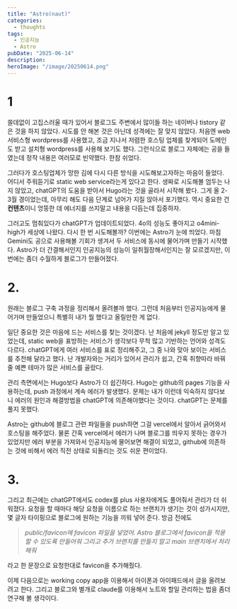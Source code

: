 ```yaml
---
title: "Astro(naut)"
categories:
  - thoughts
tags:
  - 인공지능
  - Astro
pubDate: "2025-06-14"
description:
heroImage: "/image/20250614.png"
---
```

# 1
쓸데없이 고집스러울 때가 있어서 블로그도 주변에서 많이들 하는 네이버나 tistory 같은 것을 하지 않았다. 시도를 안 해본 것은 아닌데 성격에는 잘 맞지 않았다. 처음엔 web 서비스형 wordpress를 사용했고, 조금 지나서 저렴한 호스팅 업체를 찾게되어 도메인도 받고 설치형 wordpress를 사용해 보기도 했다. 그런식으로 블로그 자체에는 공을 들였는데 정작 내용은 여러모로 빈약했다. 한참 쉬었다. 

그러다가 호스팅업체가 망한 김에 다시 다른 방식을 시도해보고자하는 마음이 들었다. 어디서 주워듣기로 static web service라는게 있다고 한다. 생짜로 시도해볼 엄두는 나지 않았고, chatGPT의 도움을 받아서 Hugo라는 것을 골라서 시작해 봤다. 그게 올 2-3월 경이었는데, 아무리 해도 다음 단계로 넘어가 지질 않아서 포기했다. 역시 중요한 건 **컨텐츠**이니 엉뚱한 데 에너지를 쓰지말고 내용을 다듬는데 집중하자.

그러고도 멈춰있다가 chatGPT가 업데이트되었다. 4o의 성능도 좋아지고 o4mini-high가 세상에 나왔다. 다시 한 번 시도해볼까? 이번에는 Astro가 눈에 띄었다. 마침 Gemini도 공으로 사용해볼 기회가 생겨서 두 서비스에 동시에 물어가며 만들기 시작했다. Astro가 더 간결해서인지 인공지능의 성능이 일취월장해서인지는 잘 모르겠지만, 이번에는 좀더 수월하게 블로그가 만들어졌다.

# 2.
원래는 블로그 구축 과정을 정리해서 올려볼까 했다. 그런데 처음부터 인공지능에게 물어가며 만들었으니 특별히 내가 뭘 했다고 올릴만한 게 없다.

일단 중요한 것은 마음에 드는 서비스를 찾는 것이겠다. 난 처음에 jekyll 정도만 알고 있었는데, static web을 표방하는 서비스가 생각보다 무척 많고 기반하는 언어와 성격도 다르다. chatGPT에게 여러 서비스를 표로 정리해주고, 그 중 나와 맞아 보이는 서비스를 추천해 달라고 했다. 난 개발자와는 거리가 있어서 관리가 쉽고, 간혹 취향따라 바꿔줄 예쁜 테마가 많은 서비스를 골랐다.

관리 측면에서는 Hugo보다 Astro가 더 쉽긴하다. Hugo는 github의 pages 기능을 사용하는데, push 과정에서 계속 에러가 발생했다. 문제는 내가 이런데 익숙하지 않다보니 에러의 원인과 해결방법을 chatGPT에 의존해야했다는 것이다. chatGPT는 문제를 풀지 못했다.

Astro는 github에 블로그 관련 파일들을 push하면 그걸 vercel에서 알아서 긁어와서 호스팅을 해주었다. 물론 간혹 vercel에서 에러가 나며 블로그를 띄우지 못하는 경우가 있었지만 에러 부분을 가져와서 인공지능에 물어보면 해결이 되었고, github에 의존하는 것에 비해서 에러 직전 상태로 되돌리는 것도 쉬운 편이었다.

# 3.
그리고 최근에는 chatGPT에서도 codex를 plus 사용자에게도 풀어줘서 관리가 더 쉬워졌다. 요청을 할 때마다 해당 요청을 이름으로 하는 브랜치가 생기는 것이 성가시지만, 몇 글자 타이핑으로 블로그에 원하는 기능을 끼워 넣어 준다. 방금 전에도

> *public/favicon에 favicon 파일을 넣었어. Astro 블로그에서 favicon을 적용할 수 있도록 만들어줘 그리고 추가 브랜치를 만들지 말고 main 브랜치에서 처리해줘*

라고 한 문장으로 요청한대로 favicon을 추가해줬다.

이제 다음으로는 working copy app을 이용해서 아이폰과 아이패드에서 글을 올려보려고 한다. 그리고 블로그와 별개로 claude를 이용해서 노트와 할일 관리하는 법을 좀더 연구해 볼 생각이다.
